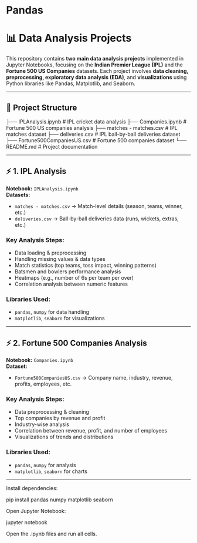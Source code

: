 # Pandas
# 📊 Data Analysis Projects

This repository contains **two main data analysis projects** implemented in Jupyter Notebooks, focusing on the **Indian Premier League (IPL)** and the **Fortune 500 US Companies** datasets. Each project involves **data cleaning, preprocessing, exploratory data analysis (EDA)**, and **visualizations** using Python libraries like Pandas, Matplotlib, and Seaborn.

---

## 📁 Project Structure
├── IPLAnalysis.ipynb # IPL cricket data analysis
├── Companies.ipynb # Fortune 500 US companies analysis
├── matches - matches.csv # IPL matches dataset
├── deliveries.csv # IPL ball-by-ball deliveries dataset
├── Fortune500CompaniesUS.csv # Fortune 500 companies dataset
└── README.md # Project documentation


---

## ⚡ 1. IPL Analysis
**Notebook:** `IPLAnalysis.ipynb`  
**Datasets:**  
- `matches - matches.csv` → Match-level details (season, teams, winner, etc.)  
- `deliveries.csv` → Ball-by-ball deliveries data (runs, wickets, extras, etc.)

### Key Analysis Steps:
- Data loading & preprocessing  
- Handling missing values & data types  
- Match statistics (top teams, toss impact, winning patterns)  
- Batsmen and bowlers performance analysis  
- Heatmaps (e.g., number of 6s per team per over)  
- Correlation analysis between numeric features

### Libraries Used:
- `pandas`, `numpy` for data handling  
- `matplotlib`, `seaborn` for visualizations  

---

## ⚡ 2. Fortune 500 Companies Analysis
**Notebook:** `Companies.ipynb`  
**Dataset:**  
- `Fortune500CompaniesUS.csv` → Company name, industry, revenue, profits, employees, etc.

### Key Analysis Steps:
- Data preprocessing & cleaning  
- Top companies by revenue and profit  
- Industry-wise analysis  
- Correlation between revenue, profit, and number of employees  
- Visualizations of trends and distributions

### Libraries Used:
- `pandas`, `numpy` for analysis  
- `matplotlib`, `seaborn` for charts  

---
Install dependencies:

pip install pandas numpy matplotlib seaborn


Open Jupyter Notebook:

jupyter notebook


Open the .ipynb files and run all cells.
